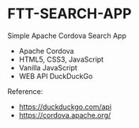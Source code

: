 # FTT-SEARCH-APP

Simple Apache Cordova Search App

- Apache Cordova
- HTML5, CSS3, JavaScript
- Vanilla JavaScript
- WEB API DuckDuckGo

Reference:

- https://duckduckgo.com/api
- https://cordova.apache.org/
